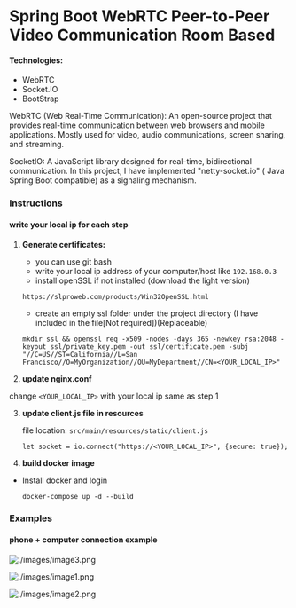 # Spring Boot WebRTC Peer-to-Peer Video Communication Room Based

#### Technologies:

- WebRTC
- Socket.IO
- BootStrap


WebRTC (Web Real-Time Communication): An open-source project that provides real-time communication between web browsers and mobile applications. Mostly used for video, audio communications, screen sharing, and streaming.



SocketIO: A JavaScript library designed for real-time, bidirectional communication. In this project, I have implemented "netty-socket.io" ( Java Spring Boot compatible) as a signaling mechanism.




### Instructions


#### write your local ip for each step

1) **Generate certificates:** 
   - you can use git bash 
   - write your local ip address of your computer/host like `192.168.0.3` 
   - install openSSL if not installed (download the light version)
   ```
   https://slproweb.com/products/Win32OpenSSL.html
   ```
   - create an empty ssl folder under the project directory (I have included in the file[Not required])(Replaceable)


   ```
   mkdir ssl && openssl req -x509 -nodes -days 365 -newkey rsa:2048 -keyout ssl/private_key.pem -out ssl/certificate.pem -subj "//C=US//ST=California//L=San Francisco//O=MyOrganization//OU=MyDepartment//CN=<YOUR_LOCAL_IP>"
   ```

2) **update nginx.conf**

change `<YOUR_LOCAL_IP>` with your local ip same as step 1

3) **update client.js file in resources**

   file location: `src/main/resources/static/client.js`

   ```let socket = io.connect("https://<YOUR_LOCAL_IP>", {secure: true});```

4) **build docker image**

- Install docker and login

   `docker-compose up -d --build`

### Examples


#### phone + computer connection example

![./images/image3.png](./images/image3.png)

![./images/image1.png](./images/image1.png)

![./images/image2.png](./images/image2.png)


